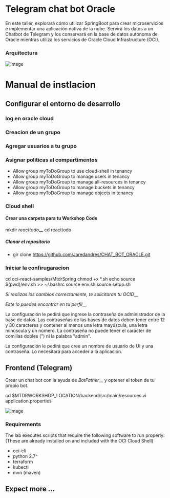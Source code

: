 # Telegram chat bot Oracle
En este taller, explorará cómo utilizar SpringBoot para crear microservicios e implementar una aplicación nativa de la nube. Servirá los datos a un Chatbot de Telegram y los conservará en la base de datos autónoma de Oracle mientras utiliza los servicios de Oracle Cloud Infrastructure (OCI).

### Arquitectura
![image](https://user-images.githubusercontent.com/7783295/116454396-cbfb7a00-a814-11eb-8196-ba2113858e8b.png)
  

# Manual de instlacion

## Configurar el entorno de desarrollo

### log en oracle cloud




### Creacion de un grupo



### Agregar usuarios a tu grupo


### Asignar politicas al compartimentos

* Allow group myToDoGroup to use cloud-shell in tenancy
* Allow group myToDoGroup to manage users in tenancy
* Allow group myToDoGroup to manage all-resources in tenancy
* Allow group myToDoGroup to manage buckets in tenancy
* Allow group myToDoGroup to manage objects in tenancy

### Cloud shell

#### Crear una carpeta para tu Workshop Code
mkdir *reacttodo*__
cd reacttodo

##### Clonar el repositorio
* gir clone https://github.com/Jaredandres/CHAT_BOT_ORACLE.git

### Iniciar la confirugaracion
cd oci-react-samples/MtdrSpring
chmod +x *.sh
echo source $(pwd)/env.sh >> ~/.bashrc
source env.sh
source setup.sh

*Si realizas los cambios correctamente, te solicitaran tu OCID*__

*Este lo puedes encontrar en tu perfil*__

La configuración le pedirá que ingrese la contraseña de administrador de la base de datos. Las contraseñas de las bases de datos deben tener entre 12 y 30 caracteres y contener al menos una letra mayúscula, una letra minúscula y un número. La contraseña no puede tener el carácter de comillas dobles (") ni la palabra "admin".


La configuración le pedirá que cree un nombre de usuario de UI y una contraseña. Lo necesitará para acceder a la aplicación.


## Frontend (Telegram)

Crear un chat bot con la ayuda de *BotFather*__ y optener el token de tu propio bot.

cd $MTDRWORKSHOP_LOCATION/backend/src/main/resources
vi application.properties

![image](https://github.com/Jaredandres/CHAT_BOT_ORACLE/assets/88905921/c81fd787-c449-410c-a3a4-c9665454e1f8)


### Requirements
The lab executes scripts that require the following software to run properly: (These are already installed on and included with the OCI Cloud Shell)
* oci-cli
* python 2.7^
* terraform
* kubectl
* mvn (maven) 

## Expect more ...
